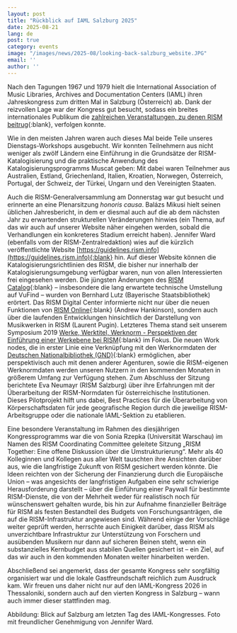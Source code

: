 ```yaml
---
layout: post
title: "Rückblick auf IAML Salzburg 2025"
date: 2025-08-21
lang: de
post: true
category: events
image: "/images/news/2025-08/looking-back-salzburg_website.JPG"
email: ''
author: ''
---
```


Nach den Tagungen 1967 und 1979 hielt die International Association of Music Libraries, Archives and Documentation Centers (IAML) ihren Jahreskongress zum dritten Mal in Salzburg (Österreich) ab. Dank der reizvollen Lage war der Kongress gut besucht, sodass ein breites internationales Publikum die [zahlreichen Veranstaltungen, zu denen RISM beitrug](/publications/iaml-congresses/2025.html){:blank}, verfolgen konnte.

Wie in den meisten Jahren waren auch dieses Mal beide Teile unseres Dienstags-Workshops ausgebucht. Wir konnten Teilnehmern aus nicht weniger als zwölf Ländern eine Einführung in die Grundsätze der RISM-Katalogisierung und die praktische Anwendung des Katalogisierungsprogramms Muscat geben: Mit dabei waren Teilnehmer aus Australien, Estland, Griechenland, Italien, Kroatien, Norwegen, Österreich, Portugal, der Schweiz, der Türkei, Ungarn und den Vereinigten Staaten.

Auch die RISM-Generalversammlung am Donnerstag war gut besucht und erinnerte an eine Plenarsitzung _honoris causa_. Balázs Mikusi hielt seinen üblichen Jahresbericht, in dem er diesmal auch auf die ab dem nächsten Jahr zu erwartenden strukturellen Veränderungen hinwies (ein Thema, auf das wir auch auf unserer Website näher eingehen werden, sobald die Verhandlungen ein konkreteres Stadium erreicht haben). Jennifer Ward (ebenfalls vom der RISM-Zentralredaktion) wies auf die kürzlich veröffentlichte Website [https://guidelines.rism.info](https://guidelines.rism.info){:blank} hin. Auf dieser Website können die Katalogisierungsrichtlinien des RISM, die bisher nur innerhalb der Katalogisierungsumgebung verfügbar waren, nun von allen Interessierten frei eingesehen werden. Die jüngsten Änderungen des [RISM Catalog](https://opac.rism.info){:blank} – insbesondere die lang erwartete technische Umstellung auf VuFind – wurden von Bernhard Lutz (Bayerische Staatsbibliothek) erörtert. Das RISM Digital Center informierte nicht nur über die neuen Funktionen von [RISM Online](https://rism.online){:blank} (Andrew Hankinson), sondern auch über die laufenden Entwicklungen hinsichtlich der Darstellung von Musikwerken in RISM (Laurent Pugin). Letzteres Thema stand seit unserem Symposium 2019 [Werke, Werktitel, Werknorm - Perspektiven der Einführung einer Werkebene bei RISM](/publications/conferences/work-level-2019.html){:blank} im Fokus. Die neuen Work nodes, die in erster Linie eine Verknüpfung mit den Werknormdaten der [Deutschen Nationalbibliothek (GND)](https://www.dnb.de/DE/Professionell/Standardisierung/GND/gnd_node.html){:blank} ermöglichen, aber perspektivisch auch mit denen anderer Agenturen, sowie die RISM-eigenen Werknormdaten werden unseren Nutzern in den kommenden Monaten in größerem Umfang zur Verfügung stehen. Zum Abschluss der Sitzung berichtete Eva Neumayr (RISM Salzburg) über ihre Erfahrungen mit der Überarbeitung der RISM-Normdaten für österreichische Institutionen. Dieses Pilotprojekt hilft uns dabei, Best Practices für die Überarbeitung von Körperschaftsdaten für jede geografische Region durch die jeweilige RISM-Arbeitsgruppe oder die nationale IAML-Sektion zu etablieren.

Eine besondere Veranstaltung im Rahmen des diesjährigen Kongressprogramms war die von Sonia Rzepka (Universität Warschau) im Namen des RISM Coordinating Committee geleitete Sitzung „RISM Together: Eine offene Diskussion über die Umstrukturierung“. Mehr als 40 Kolleginnen und Kollegen aus aller Welt tauschten ihre Ansichten darüber aus, wie die langfristige Zukunft von RISM gesichert werden könnte. Die Ideen reichten von der Sicherung der Finanzierung durch die Europäische Union – was angesichts der langfristigen Aufgaben eine sehr schwierige Herausforderung darstellt – über die Einführung einer Paywall für bestimmte RISM-Dienste, die von der Mehrheit weder für realistisch noch für wünschenswert gehalten wurde, bis hin zur Aufnahme finanzieller Beiträge für RISM als festen Bestandteil des Budgets von Forschungsanträgen, die auf die RISM-Infrastruktur angewiesen sind. Während einige der Vorschläge weiter geprüft werden, herrschte auch Einigkeit darüber, dass RISM als unverzichtbare Infrastruktur zur Unterstützung von Forschern und ausübenden Musikern nur dann auf sicheren Beinen steht, wenn ein substanzielles Kernbudget aus stabilen Quellen gesichert ist – ein Ziel, auf das wir auch in den kommenden Monaten weiter hinarbeiten werden.

Abschließend sei angemerkt, dass der gesamte Kongress sehr sorgfältig organisiert war und die lokale Gastfreundschaft reichlich zum Ausdruck kam. Wir freuen uns daher nicht nur auf den IAML-Kongress 2026 in Thessaloniki, sondern auch auf den vierten Kongress in Salzburg – wann auch immer dieser stattfinden mag.

Abbildung: Blick auf Salzburg am letzten Tag des IAML-Kongresses. Foto mit freundlicher Genehmigung von Jennifer Ward.
